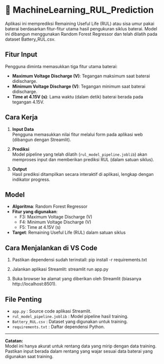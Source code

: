 # 🔋 MachineLearning_RUL_Prediction

Aplikasi ini memprediksi Remaining Useful Life (RUL) atau sisa umur pakai baterai berdasarkan fitur-fitur utama hasil pengukuran siklus baterai. Model ini dibangun menggunakan Random Forest Regressor dan telah dilatih pada dataset Battery_RUL.csv.

## Fitur Input

Pengguna diminta memasukkan tiga fitur utama baterai:

- **Maximum Voltage Discharge (V)**: Tegangan maksimum saat baterai didischarge.
- **Minimum Voltage Discharge (V)**: Tegangan minimum saat baterai didischarge.
- **Time at 4.15V (s)**: Lama waktu (dalam detik) baterai berada pada tegangan 4.15V.

## Cara Kerja

1. **Input Data**  
   Pengguna memasukkan nilai fitur melalui form pada aplikasi web (dibangun dengan Streamlit).

2. **Prediksi**  
   Model pipeline yang telah dilatih (`rul_model_pipeline.joblib`) akan memproses input dan memberikan prediksi RUL (dalam satuan siklus).

3. **Output**  
   Hasil prediksi ditampilkan secara interaktif di aplikasi, lengkap dengan indikator progress.

## Model

- **Algoritma**: Random Forest Regressor
- **Fitur yang digunakan**:
  - F3: Maximum Voltage Discharge (V)
  - F4: Minimum Voltage Discharge (V)
  - F5: Time at 4.15V (s)
- **Target**: Remaining Useful Life (RUL) dalam satuan siklus

## Cara Menjalankan di VS Code

1. Pastikan dependensi sudah terinstall:
   pip install -r requirements.txt

2. Jalankan aplikasi Streamlit:
   streamlit run app.py

3. Buka browser ke alamat yang diberikan oleh Streamlit (biasanya http://localhost:8501).

## File Penting

- `app.py` : Source code aplikasi Streamlit.
- `rul_model_pipeline.joblib` : Model pipeline hasil training.
- `Battery_RUL.csv` : Dataset yang digunakan untuk training.
- `requirements.txt` : Daftar dependensi Python.

---

**Catatan:**  
Model ini hanya akurat untuk rentang data yang mirip dengan data training. Pastikan input berada dalam rentang yang wajar sesuai data baterai yang digunakan saat training.

